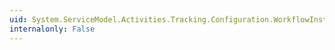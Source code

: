 ```yaml
---
uid: System.ServiceModel.Activities.Tracking.Configuration.WorkflowInstanceQueryElement.NewTrackingQuery
internalonly: False
---
```

